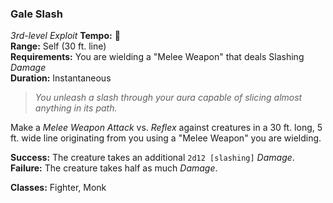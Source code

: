 ### Gale Slash
*3rd-level Exploit*
**Tempo:** 🔷  
**Range:** Self (30 ft. line)  
**Requirements:** You are wielding a "Melee Weapon" that deals Slashing *Damage*  
**Duration:** Instantaneous  

> *You unleash a slash through your aura capable of slicing almost anything in its path.*

Make a *Melee Weapon Attack* vs. *Reflex* against creatures in a 30 ft. long, 5 ft. wide line originating from you using a "Melee Weapon" you are wielding.

**Success:** The creature takes an additional `2d12 [slashing]` *Damage*.  
**Failure:** The creature takes half as much *Damage*.  

**Classes:** Fighter, Monk
